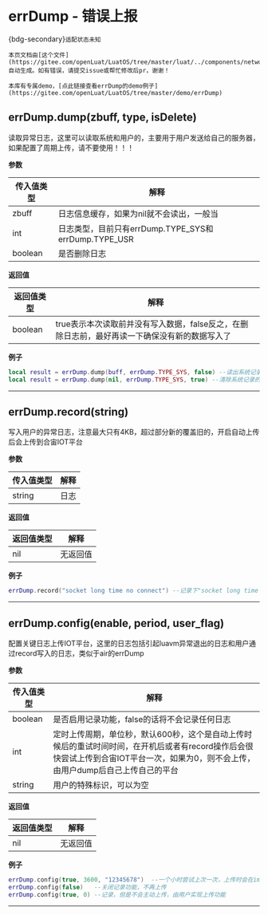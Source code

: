 # errDump - 错误上报

{bdg-secondary}`适配状态未知`

```{note}
本页文档由[这个文件](https://gitee.com/openLuat/LuatOS/tree/master/luat/../components/network/errdump/luat_lib_errdump.c)自动生成。如有错误，请提交issue或帮忙修改后pr，谢谢！
```

```{tip}
本库有专属demo，[点此链接查看errDump的demo例子](https://gitee.com/openLuat/LuatOS/tree/master/demo/errDump)
```

## errDump.dump(zbuff, type, isDelete)



读取异常日志，这里可以读取系统和用户的，主要用于用户发送给自己的服务器，如果配置了周期上传，请不要使用！！！

**参数**

|传入值类型|解释|
|-|-|
|zbuff|日志信息缓存，如果为nil就不会读出，一般当|
|int|日志类型，目前只有errDump.TYPE_SYS和errDump.TYPE_USR|
|boolean|是否删除日志|

**返回值**

|返回值类型|解释|
|-|-|
|boolean|true表示本次读取前并没有写入数据，false反之，在删除日志前，最好再读一下确保没有新的数据写入了|

**例子**

```lua
local result = errDump.dump(buff, errDump.TYPE_SYS, false) --读出系统记录的异常日志
local result = errDump.dump(nil, errDump.TYPE_SYS, true) --清除系统记录的异常日志

```

---

## errDump.record(string)



写入用户的异常日志，注意最大只有4KB，超过部分新的覆盖旧的，开启自动上传后会上传到合宙IOT平台

**参数**

|传入值类型|解释|
|-|-|
|string|日志|

**返回值**

|返回值类型|解释|
|-|-|
|nil|无返回值|

**例子**

```lua
errDump.record("socket long time no connect") --记录下"socket long time no connect"

```

---

## errDump.config(enable, period, user_flag)



配置关键日志上传IOT平台，这里的日志包括引起luavm异常退出的日志和用户通过record写入的日志，类似于air的errDump

**参数**

|传入值类型|解释|
|-|-|
|boolean|是否启用记录功能，false的话将不会记录任何日志|
|int|定时上传周期，单位秒，默认600秒，这个是自动上传时候后的重试时间时间，在开机后或者有record操作后会很快尝试上传到合宙IOT平台一次，如果为0，则不会上传，由用户dump后自己上传自己的平台|
|string|用户的特殊标识，可以为空|

**返回值**

|返回值类型|解释|
|-|-|
|nil|无返回值|

**例子**

```lua
errDump.config(true, 3600, "12345678")	--一个小时尝试上次一次，上传时会在imei后附加上12345678
errDump.config(false)	--关闭记录功能，不再上传
errDump.config(true, 0)	--记录，但是不会主动上传，由用户实现上传功能

```

---

